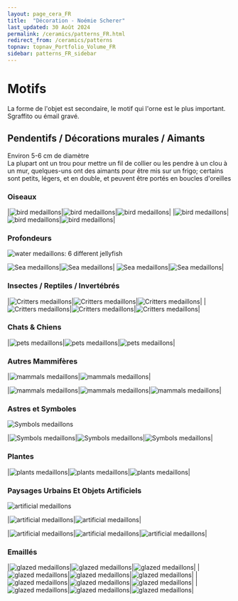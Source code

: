 ```yaml
---
layout: page_cera_FR
title:  "Décoration - Noémie Scherer"
last_updated: 30 Août 2024
permalink: /ceramics/patterns_FR.html
redirect_from: /ceramics/patterns
topnav: topnav_Portfolio_Volume_FR
sidebar: patterns_FR_sidebar
---
```


# Motifs
La forme de l'objet est secondaire, le motif qui l'orne est le plus important. Sgraffito ou émail gravé.

## Pendentifs / Décorations murales / Aimants
Environ 5-6 cm de diamètre  
La plupart ont un trou pour mettre un fil de collier ou les pendre à un clou à un mur, quelques-uns ont des aimants pour être mis sur un frigo; certains sont petits, légers, et en double, et peuvent être portés en boucles d'oreilles
### Oiseaux

|![bird medaillons](/assets/art/ceramics/IMG_1930_wm_gla_def.jpg)|![bird medaillons](/assets/art/ceramics/IMG_1931_wm_gla_def.jpg)|![bird medaillons](/assets/art/ceramics/IMG_1932_wm_gla_def.jpg)|
|![bird medaillons](/assets/art/ceramics/IMG_1933_wm_gla_def.jpg)|![bird medaillons](/assets/art/ceramics/IMG_1934_wm_gla_def.jpg)|![bird medaillons](/assets/art/ceramics/IMG_1935_wm_gla_def.jpg)|

### Profondeurs
![water medaillons: 6 different jellyfish](/assets/art/ceramics/IMG_0882_wm_glazed.jpg)

![Sea medaillons](/assets/art/ceramics/IMG_1958_wm_gla_def.jpg)|![Sea medaillons](/assets/art/ceramics/IMG_1960_wm_gla_def.jpg)|
![Sea medaillons](/assets/art/ceramics/IMG_1963_wm_gla_def.jpg)|![Sea medaillons](/assets/art/ceramics/IMG_1964_wm_gla_def.jpg)|

### Insectes / Reptiles / Invertébrés

|![Critters medaillons](/assets/art/ceramics/IMG_1966_wm_gla_def.jpg)|![Critters medaillons](/assets/art/ceramics/IMG_1968_wm_gla_def.jpg)|![Critters medaillons](/assets/art/ceramics/IMG_1970_wm_gla_def.jpg)|
|![Critters medaillons](/assets/art/ceramics/IMG_1971_wm_gla_def.jpg)|![Critters medaillons](/assets/art/ceramics/IMG_1972_wm_gla_def.jpg)|![Critters medaillons](/assets/art/ceramics/IMG_1973_wm_gla_def.jpg)|

### Chats & Chiens

|![pets medaillons](/assets/art/ceramics/IMG_1951_wm_gla_def.jpg)|![pets medaillons](/assets/art/ceramics/IMG_1954_wm_gla_def.jpg)|![pets medaillons](/assets/art/ceramics/IMG_1955_wm_gla_def.jpg)|

### Autres Mammifères

|![mammals medaillons](/assets/art/ceramics/IMG_1941_wm_gla_def.jpg)|![mammals medaillons](/assets/art/ceramics/IMG_1942_wm_gla_def.jpg)|

|![mammals medaillons](/assets/art/ceramics/IMG_1937_wm_gla_def.jpg)|![mammals medaillons](/assets/art/ceramics/IMG_1938_wm_gla_def.jpg)|![mammals medaillons](/assets/art/ceramics/IMG_1939_wm_gla_def.jpg)|

### Astres et Symboles
![Symbols medaillons](/assets/art/ceramics/IMG_1949_wm_gla_def.jpg)

|![Symbols medaillons](/assets/art/ceramics/IMG_1948_wm_gla_def.jpg)|![Symbols medaillons](/assets/art/ceramics/IMG_1946_wm_gla_def.jpg)|![Symbols medaillons](/assets/art/ceramics/IMG_1950_wm_gla_def.jpg)|

### Plantes

|![plants medaillons](/assets/art/ceramics/IMG_1927_wm_gla_def.jpg)|![plants medaillons](/assets/art/ceramics/IMG_1928_wm_gla_def.jpg)|![plants medaillons](/assets/art/ceramics/IMG_1929_wm_gla_def.jpg)| 

### Paysages Urbains Et Objets Artificiels

![artificial medaillons](/assets/art/ceramics/IMG_1921_wm_gla_def.jpg)

|![artificial medaillons](/assets/art/ceramics/IMG_1922_wm_gla_def.jpg)|![artificial medaillons](/assets/art/ceramics/IMG_1923_wm_gla_def.jpg)| 

|![artificial medaillons](/assets/art/ceramics/IMG_1924_wm_gla_def.jpg)|![artificial medaillons](/assets/art/ceramics/IMG_1925_wm_gla_def.jpg)|![artificial medaillons](/assets/art/ceramics/IMG_1926_wm_gla_def.jpg)| 

### Emaillés

|![glazed medaillons](/assets/art/ceramics/medaillon_ray_wm_gla.jpg)|![glazed medaillons](/assets/art/ceramics/medaillon_otter_wm_gla.jpg)|![glazed medaillons](/assets/art/ceramics/medaillon_pigeon_wm_gla.jpg)|
|![glazed medaillons](/assets/art/ceramics/medaillon_owl_wm_gla.jpg)|![glazed medaillons](/assets/art/ceramics/IMG_1975_wm_gla_def.jpg)|![glazed medaillons](/assets/art/ceramics/medaillon_sea_wm_gla.jpg)|
|![glazed medaillons](/assets/art/ceramics/medaillon_snake_wm_gla.jpg)|![glazed medaillons](/assets/art/ceramics/IMG_1976_wm_gla_def.jpg)|![glazed medaillons](/assets/art/ceramics/medaillon_trilobite_wm_gla.jpg)|
|![glazed medaillons](/assets/art/ceramics/IMG_1778_wm_gla_def.jpg)|![glazed medaillons](/assets/art/ceramics/IMG_1785_wm_gla_def.jpg)|![glazed medaillons](/assets/art/ceramics/IMG_1781_wm_gla_def.jpg)|

